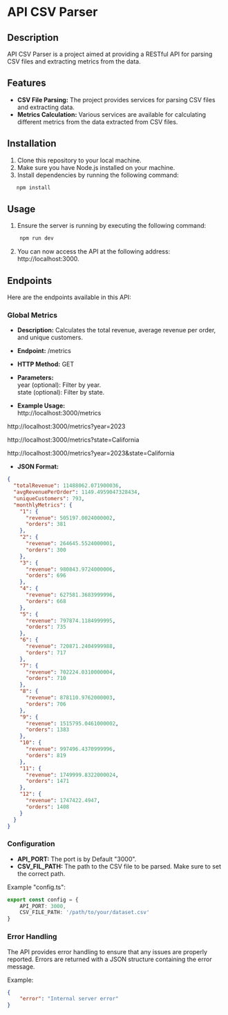 # API CSV Parser
  
## Description
API CSV Parser is a project aimed at providing a RESTful API for parsing CSV files and extracting metrics from the data.
  
## Features
- **CSV File Parsing:** The project provides services for parsing CSV files and extracting data.
- **Metrics Calculation:** Various services are available for calculating different metrics from the data extracted from CSV files.
  
## Installation
1. Clone this repository to your local machine.
2. Make sure you have Node.js installed on your machine.
3. Install dependencies by running the following command:
```bash
   npm install
```
  
## Usage
1. Ensure the server is running by executing the following command:
```bash
    npm run dev
```
  
2. You can now access the API at the following address: http://localhost:3000.
  
## Endpoints
Here are the endpoints available in this API:
  
### Global Metrics
- **Description:** Calculates the total revenue, average revenue per order, and unique customers.  
- **Endpoint:** /metrics  
- **HTTP Method:** GET  
- **Parameters:**  
year (optional): Filter by year.  
state (optional): Filter by state.  
  
- **Example Usage:**  
http://localhost:3000/metrics  
  
http://localhost:3000/metrics?year=2023  
  
http://localhost:3000/metrics?state=California  
  
http://localhost:3000/metrics?year=2023&state=California  

- **JSON Format:**  
```json
{
  "totalRevenue": 11488062.071900036,
  "avgRevenuePerOrder": 1149.4959047328434,
  "uniqueCustomers": 793,
  "monthlyMetrics": {
    "1": {
      "revenue": 505197.0024000002,
      "orders": 381
    },
    "2": {
      "revenue": 264645.5524000001,
      "orders": 300
    },
    "3": {
      "revenue": 980843.9724000006,
      "orders": 696
    },
    "4": {
      "revenue": 627581.3683999996,
      "orders": 668
    },
    "5": {
      "revenue": 797874.1184999995,
      "orders": 735
    },
    "6": {
      "revenue": 720871.2404999988,
      "orders": 717
    },
    "7": {
      "revenue": 702224.0310000004,
      "orders": 710
    },
    "8": {
      "revenue": 878110.9762000003,
      "orders": 706
    },
    "9": {
      "revenue": 1515795.0461000002,
      "orders": 1383
    },
    "10": {
      "revenue": 997496.4370999996,
      "orders": 819
    },
    "11": {
      "revenue": 1749999.8322000024,
      "orders": 1471
    },
    "12": {
      "revenue": 1747422.4947,
      "orders": 1408
    }
  }
}

```
  
### Configuration
- **API_PORT:** The port is by Default "3000".
- **CSV_FIL_PATH:** The path to the CSV file to be parsed. Make sure to set the correct path.
  
Example "config.ts":  
```typescript
export const config = {
    API_PORT: 3000,
    CSV_FILE_PATH: '/path/to/your/dataset.csv'
}
```
  
### Error Handling
  
The API provides error handling to ensure that any issues are properly reported. Errors are returned with a JSON structure containing the error message.
  
Example:

```json
{
    "error": "Internal server error"
}
```
  